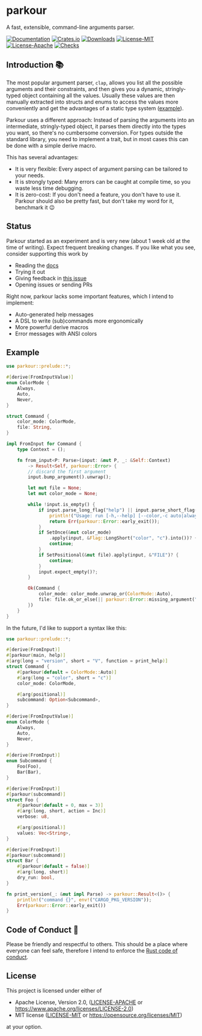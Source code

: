 # parkour

A fast, extensible, command-line arguments parser.

[![Documentation](https://img.shields.io/badge/documentation-docs.rs-blue?style=flat-square)](https://docs.rs/parkour)
[![Crates.io](https://img.shields.io/crates/v/parkour?style=flat-square)](https://crates.io/crates/parkour)
[![Downloads](https://img.shields.io/crates/d/parkour?style=flat-square)](https://crates.io/crates/parkour)
[![License-MIT](<https://img.shields.io/badge/license-MIT-blue?style=flat-square>)](./LICENSE-MIT)
[![License-Apache](<https://img.shields.io/badge/license-Apache 2.0-blue?style=flat-square>)](./LICENSE-MIT)
[![Checks](https://flat.badgen.net/github/checks/Aloso/parkour/main)](https://github.com/Aloso/parkour/actions)

## Introduction 📚

The most popular argument parser, `clap`, allows you list all the possible arguments and their constraints, and then gives you a dynamic, stringly-typed object containing all the values. Usually these values are then manually extracted into structs and enums to access the values more conveniently and get the advantages of a static type system ([example](https://github.com/rust-lang/cargo/blob/master/src/bin/cargo/cli.rs)).

Parkour uses a different approach: Instead of parsing the arguments into an intermediate, stringly-typed object, it parses them directly into the types you want, so there's no cumbersome conversion. For types outside the standard library, you need to implement a trait, but in most cases this can be done with a simple derive macro.

This has several advantages:

* It is very flexible: Every aspect of argument parsing can be tailored to your needs.
* It is strongly typed: Many errors can be caught at compile time, so you waste less time debugging.
* It is zero-cost: If you don't need a feature, you don't have to use it. Parkour should also be pretty fast, but don't take my word for it, benchmark it 😉

## Status

Parkour started as an experiment and is very new (about 1 week old at the time of writing). Expect frequent breaking changes. If you like what you see, consider supporting this work by

* Reading the [docs](https://docs.rs/parkour)
* Trying it out
* Giving feedback in [this issue](https://github.com/Aloso/parkour/issues/1)
* Opening issues or sending PRs

Right now, parkour lacks some important features, which I intend to implement:

* Auto-generated help messages
* A DSL to write (sub)commands more ergonomically
* More powerful derive macros
* Error messages with ANSI colors

## Example

```rust
use parkour::prelude::*;

#[derive(FromInputValue)]
enum ColorMode {
    Always,
    Auto,
    Never,
}

struct Command {
    color_mode: ColorMode,
    file: String,
}

impl FromInput for Command {
    type Context = ();

    fn from_input<P: Parse>(input: &mut P, _: &Self::Context)
        -> Result<Self, parkour::Error> {
        // discard the first argument
        input.bump_argument().unwrap();

        let mut file = None;
        let mut color_mode = None;

        while !input.is_empty() {
            if input.parse_long_flag("help") || input.parse_short_flag("h") {
                println!("Usage: run [-h,--help] [--color,-c auto|always|never] FILE");
                return Err(parkour::Error::early_exit());
            }
            if SetOnce(&mut color_mode)
                .apply(input, &Flag::LongShort("color", "c").into())? {
                continue;
            }
            if SetPositional(&mut file).apply(input, &"FILE")? {
                continue;
            }
            input.expect_empty()?;
        }

        Ok(Command {
            color_mode: color_mode.unwrap_or(ColorMode::Auto),
            file: file.ok_or_else(|| parkour::Error::missing_argument("FILE"))?,
        })
    }
}
```

In the future, I'd like to support a syntax like this:

```rust
use parkour::prelude::*;

#[derive(FromInput)]
#[parkour(main, help)]
#[arg(long = "version", short = "V", function = print_help)]
struct Command {
    #[parkour(default = ColorMode::Auto)]
    #[arg(long = "color", short = "c")]
    color_mode: ColorMode,

    #[arg(positional)]
    subcommand: Option<Subcommand>,
}

#[derive(FromInputValue)]
enum ColorMode {
    Always,
    Auto,
    Never,
}

#[derive(FromInput)]
enum Subcommand {
    Foo(Foo),
    Bar(Bar),
}

#[derive(FromInput)]
#[parkour(subcommand)]
struct Foo {
    #[parkour(default = 0, max = 3)]
    #[arg(long, short, action = Inc)]
    verbose: u8,

    #[arg(positional)]
    values: Vec<String>,
}

#[derive(FromInput)]
#[parkour(subcommand)]
struct Bar {
    #[parkour(default = false)]
    #[arg(long, short)]
    dry_run: bool,
}

fn print_version(_: &mut impl Parse) -> parkour::Result<()> {
    println!("command {}", env!("CARGO_PKG_VERSION"));
    Err(parkour::Error::early_exit())
}
```

## Code of Conduct 🤝

Please be friendly and respectful to others. This should be a place where everyone can feel safe, therefore I intend to enforce the [Rust code of conduct](https://www.rust-lang.org/policies/code-of-conduct).

## License

This project is licensed under either of

* Apache License, Version 2.0, ([LICENSE-APACHE](LICENSE-APACHE) or <https://www.apache.org/licenses/LICENSE-2.0>)
* MIT license ([LICENSE-MIT](LICENSE-MIT) or <https://opensource.org/licenses/MIT>)

at your option.
